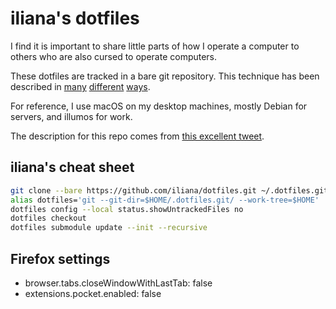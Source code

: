 # iliana's dotfiles

I find it is important to share little parts of how I operate a computer to others who are also cursed to operate computers.

These dotfiles are tracked in a bare git repository. This technique has been described in [many](https://harfangk.github.io/2016/09/18/manage-dotfiles-with-a-git-bare-repository.html) [different](https://www.atlassian.com/git/tutorials/dotfiles) [ways](https://www.google.com/search?q=dotfiles+bare+git+repo).

For reference, I use macOS on my desktop machines, mostly Debian for servers, and illumos for work.

The description for this repo comes from [this excellent tweet](https://twitter.com/cakesandcourage/status/1461481653059129345).

## iliana's cheat sheet

```bash
git clone --bare https://github.com/iliana/dotfiles.git ~/.dotfiles.git
alias dotfiles='git --git-dir=$HOME/.dotfiles.git/ --work-tree=$HOME'
dotfiles config --local status.showUntrackedFiles no
dotfiles checkout
dotfiles submodule update --init --recursive
```

## Firefox settings

* browser.tabs.closeWindowWithLastTab: false
* extensions.pocket.enabled: false
